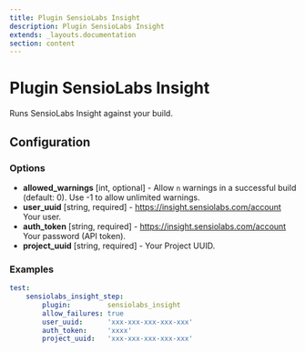 ```yaml
---
title: Plugin SensioLabs Insight
description: Plugin SensioLabs Insight
extends: _layouts.documentation
section: content
---
```


Plugin SensioLabs Insight
=========================

Runs SensioLabs Insight against your build.

Configuration
-------------

### Options

* **allowed_warnings** [int, optional] - Allow `n` warnings in a successful build (default: 0). 
  Use -1 to allow unlimited warnings.
* **user_uuid** [string, required] - https://insight.sensiolabs.com/account Your user.
* **auth_token** [string, required] - https://insight.sensiolabs.com/account Your password (API token).
* **project_uuid** [string, required] - Your Project UUID.

### Examples

```yml
test:
    sensiolabs_insight_step:
        plugin:         sensiolabs_insight
        allow_failures: true
        user_uuid:      'xxx-xxx-xxx-xxx-xxx'
        auth_token:     'xxxx'
        project_uuid:   'xxx-xxx-xxx-xxx-xxx'
```
